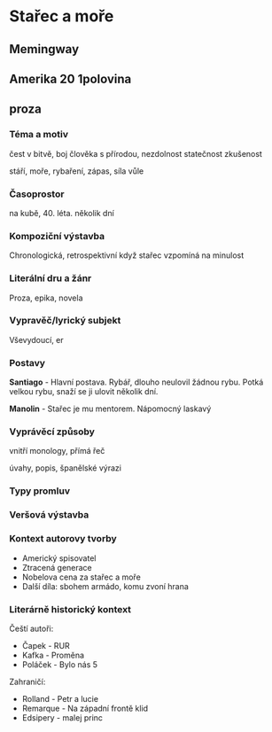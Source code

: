 # Stařec a moře
## Memingway
## Amerika 20 1polovina
## proza

### Téma a motiv
čest v bitvě, boj člověka s přírodou, nezdolnost statečnost zkušenost

stáří, moře, rybaření, zápas, síla vůle
### Časoprostor
na kubě, 40. léta. několik dní
### Kompoziční výstavba
Chronologická, retrospektivní když stařec vzpomíná na minulost
### Literální dru a žánr
Proza, epika, novela
### Vypravěč/lyrický subjekt
Vševydoucí, er
### Postavy
**Santiago** - Hlavní postava. Rybář, dlouho neulovil žádnou rybu. Potká velkou rybu, snaží se ji ulovit několik dní.

**Manolin** - Stařec je mu mentorem. Nápomocný laskavý
### Vyprávěcí způsoby
vnitří monology, přímá řeč

úvahy, popis, španělské výrazi
### Typy promluv

### Veršová výstavba

### Kontext autorovy tvorby
* Americký spisovatel
* Ztracená generace
* Nobelova cena za stařec a moře
* Další díla: sbohem armádo, komu zvoní hrana
### Literárně historický kontext
Čeští autoři:
* Čapek - RUR
* Kafka - Proměna
* Poláček - Bylo nás 5

Zahraničí:
* Rolland - Petr a lucie
* Remarque - Na západní frontě klid
* Edsipery - malej princ
